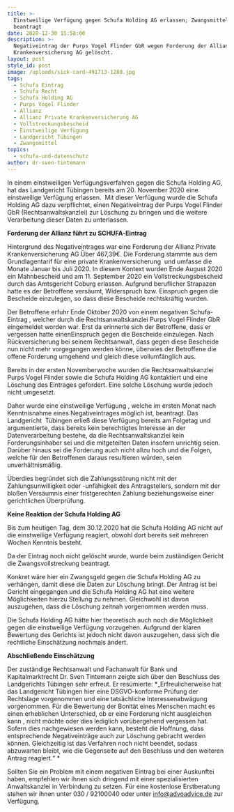 ```yaml
---
title: >-
  Einstweilige Verfügung gegen Schufa Holding AG erlassen; Zwangsmittel
  beantragt
date: 2020-12-30 15:58:00
description: >-
  Negativeintrag der Purps Vogel Flinder GbR wegen Forderung der Allianz Private
  Krankenversicherung AG gelöscht.
layout: post
style_id: post
image: /uploads/sick-card-491713-1280.jpg
tags:
  - Schufa Eintrag
  - Schufa Recht
  - Schufa Holding AG
  - Purps Vogel Flinder
  - Allianz
  - Allianz Private Krankenversicherung AG
  - Vollstreckungsbescheid
  - Einstweilige Verfügung
  - Landgericht Tübingen
  - Zwangsmittel
topics:
  - schufa-und-datenschutz
author: dr-sven-tintemann
---
```


In einem einstweiligen Verfügungsverfahren gegen die Schufa Holding AG, hat das Landgericht Tübingen bereits am 20. November 2020 eine einstweilige Verfügung erlassen.&nbsp; Mit dieser Verfügung wurde die Schufa Holding AG dazu verpflichtet, einen Negativeintrag der Purps Vogel Flinder GbR (Rechtsanwaltskanzlei) zur Löschung zu bringen und die weitere Verarbeitung dieser Daten zu unterlassen.

**Forderung der Allianz führt zu SCHUFA-Eintrag**

Hintergrund des Negativeintrages war eine Forderung der Allianz Private Krankenversicherung AG Über 467,39€. Die Forderung stammte aus dem Grundlagentarif für eine private Krankenversicherung &nbsp;und umfasse die Monate Januar bis Juli 2020. In diesem Kontext wurden Ende August 2020 ein Mahnbescheid und am 11. September 2020 ein Vollstreckungsbescheid durch das Amtsgericht Coburg erlassen. Aufgrund beruflicher Strapazen hatte es der Betroffene versäumt, Widerspruch bzw. Einspruch gegen die Bescheide einzulegen, so dass diese Bescheide rechtskräftig wurden.

Der Betroffene erfuhr Ende Oktober 2020 von einem negativen Schufa-Eintrag , welcher durch die Rechtsanwaltskanzlei Purps Vogel Flinder GbR eingemeldet worden war. Erst da erinnerte sich der Betroffene, dass er vergessen hatte einenEinspruch gegen die Bescheide einzulegen. Nach Rückversicherung bei seinem Rechtsanwalt, dass gegen diese Bescheide nun nicht mehr vorgegangen werden könne, überwies der Betroffene die offene Forderung umgehend und gleich diese vollumfänglich aus.

Bereits in der ersten Novemberwoche wurden die Rechtsanwaltskanzlei Purps Vogel Flinder sowie die Schufa Holding AG kontaktiert und eine Löschung des Eintrages gefordert. Eine solche Löschung wurde jedoch nicht umgesetzt.

Daher wurde eine einstweilige Verfügung , welche im ersten Monat nach Kenntnisnahme eines Negativeintrages möglich ist, beantragt. Das Landgericht&nbsp; Tübingen erlie&szlig; diese Verfügung bereits am Folgetag und argumentierte, dass bereits kein berechtigtes Interesse an der Datenverarbeitung bestehe, da die Rechtsanwaltskanzlei kein Forderungsinhaber sei und die mitgeteilten Daten insofern unrichtig seien. Darüber hinaus sei die Forderung auch nicht allzu hoch und die Folgen, welche für den Betroffenen daraus resultieren würden, seien unverhältnismä&szlig;ig.

Überdies begründet sich die Zahlungsstörung nicht mit der Zahlungsunwilligkeit oder -unfähigkeit des Antragstellers, sondern mit der blo&szlig;en Versäumnis einer fristgerechten Zahlung beziehungsweise einer gerichtlichen Überprüfung.

**Keine Reaktion der Schufa Holding AG**

Bis zum heutigen Tag, dem 30.12.2020 hat die Schufa Holding AG nicht auf die einstweilige Verfügung reagiert, obwohl dort bereits seit mehreren Wochen Kenntnis besteht.

Da der Eintrag noch nicht gelöscht wurde, wurde beim zuständigen Gericht die Zwangsvollstreckung beantragt.

Konkret wäre hier ein Zwangsgeld gegen die Schufa Holding AG zu verhängen, damit diese die Daten zur Löschung bringt. Der Antrag ist bei Gericht eingegangen und die Schufa Holding AG hat eine weitere Möglichkeiten hierzu Stellung zu nehmen. Gleichwohl ist davon auszugehen, dass die Löschung zeitnah vorgenommen werden muss.

Die Schufa Holding AG hätte hier theoretisch auch noch die Möglichkeit gegen die einstweilige Verfügung vorzugehen. Aufgrund der klaren Bewertung des Gerichts ist jedoch nicht davon auszugehen, dass sich die rechtliche Einschätzung nochmals ändert.

**Abschlie&szlig;ende Einschätzung**

Der zuständige Rechtsanwalt und Fachanwalt für Bank und Kapitalmarktrecht Dr. Sven Tintemann zeigte sich über den Beschluss des Landgerichts Tübingen sehr erfreut. Er resümierte: \*„Erfreulicherweise hat das Landgericht Tübingen hier eine DSGVO-konforme Prüfung der Rechtslage vorgenommen und eine tatsächliche Interessenabwägung vorgenommen. Für die Bewertung der Bonität eines Menschen macht es einen erheblichen Unterschied, ob er eine Forderung nicht ausgleichen kann , nicht möchte oder dies lediglich vorübergehend vergessen hat. Sofern dies nachgewiesen werden kann, besteht die Hoffnung, dass entsprechende Negativeinträge auch zur Löschung gebracht werden können. Gleichzeitig ist das Verfahren noch nicht beendet, sodass abzuwarten bleibt, wie die Gegenseite auf den Beschluss und den weiteren Antrag reagiert.“ \*

Sollten Sie ein Problem mit einem negativen Eintrag bei einer Auskunftei haben, empfehlen wir Ihnen sich dringend mit einer spezialisierten Anwaltskanzlei in Verbindung zu setzen. Für eine kostenlose Erstberatung stehen wir ihnen unter 030 / 92100040 oder unter info@advoadvice.de zur Verfügung.

